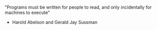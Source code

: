 "Programs must be written for people to read, and only incidentally for machines to execute"
  - Harold Abelson and Gerald Jay Sussman
